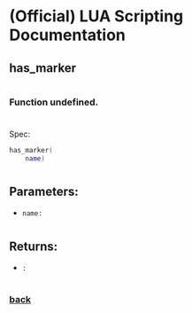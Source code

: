 
# (Official) LUA Scripting Documentation

## has_marker
#
### Function undefined.
#
Spec:
```lua
has_marker(
	name)
```
#
## Parameters:
- `name:` 
#  

## Returns:
- `:` 
#
### [back](../other)
